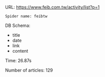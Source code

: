 URL: https://www.feib.com.tw/activity/list?p=1

    Spider name: feibtw

DB Schema:
- title
- date
- link
- content

Time: 26.87s

Number of articles: 129


